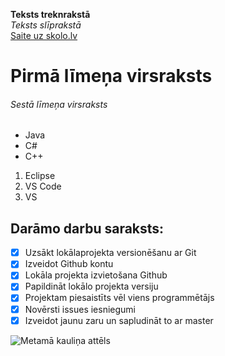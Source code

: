 **Teksts treknrakstā** <br>
*Teksts slīprakstā* <br>
[Saite uz skolo.lv](https://skolo.lv) <br>

# Pirmā līmeņa virsraksts
###### Sestā līmeņa virsraksts
* Java
* C#
* C++
  
1. Eclipse
2. VS Code
3. VS

## Darāmo darbu saraksts:
- [x] Uzsākt lokālaprojekta versionēšanu ar Git
- [x] Izveidot Github kontu
- [x] Lokāla projekta izvietošana Github
- [x] Papildināt lokālo projekta versiju
- [x] Projektam piesaistīts vēl viens programmētājs
- [x] Novērsti issues iesniegumi
- [x] Izveidot jaunu zaru un sapludināt to ar master

![Metamā kauliņa attēls](https://pngimg.com/uploads/dice/dice_PNG49.png)
